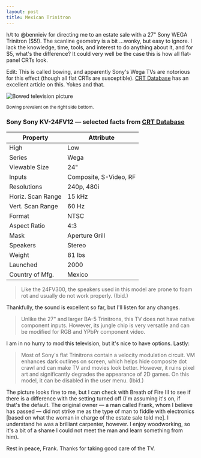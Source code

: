 ```yaml
---
layout: post
title: Mexican Trinitron
---
```


h/t to @bennieiv for directing me to an estate sale with a 27" Sony WEGA Trinitron ($5!). The scanline geometry is a bit ...wonky, but easy to ignore. I lack the knowledge, time, tools, and interest to do anything about it, and for $5, what's the difference? It could very well be the case this is how all flat-panel CRTs look. 

Edit: This is called bowing, and apparently Sony's Wega TVs are notorious for this effect (though all flat CRTs are susceptible). [CRT Database](https://crtdatabase.com/faq/adjusting-the-yoke-on-a-flat-crt-to-fix-bowing) has an excellent article on this. Yokes and that.

![Bowed television picture](https://belmead.github.io/blog/images/tv-bowed-image-mgs.jpg "Bowed television picture")

<sup>Bowing prevalent on the right side bottom.</sup>

### Sony Sony KV-24FV12 — selected facts from [CRT Database](https://crtdatabase.com/crts/sony/sony-kv-24fv12)

| Property           | Attribute               |
|--------------------|-------------------------|
| High               | Low                     |
| Series             | Wega                    |
| Viewable Size      | 24"                     |
| Inputs             | Composite, S-Video, RF  |
| Resolutions        | 240p, 480i              |
| Horiz. Scan Range  | 15 kHz                  |
| Vert. Scan Range   | 60 Hz                   |
| Format             | NTSC                    |
| Aspect Ratio       | 4:3                     |
| Mask               | Aperture Grill          |
| Speakers           | Stereo                  |
| Weight             | 81 lbs                  |
| Launched           | 2000                    |
| Country of Mfg.    | Mexico                  | 

> Like the 24FV300, the speakers used in this model are prone to foam rot and usually do not work properly. (Ibid.)

Thankfully, the sound is excellent so far, but I'll listen for any changes.

> Unlike the 27" and larger BA-5 Trinitrons, this TV does not have native component inputs. However, its jungle chip is very versatile and can be modified for RGB and YPbPr component video.

I am in no hurry to mod this television, but it's nice to have options. Lastly:

>Most of Sony's flat Trinitrons contain a velocity modulation circuit. VM enhances dark outlines on screen, which helps hide composite dot crawl and can make TV and movies look better. However, it ruins pixel art and significantly degrades the appearance of 2D games. On this model, it can be disabled in the user menu. (Ibid.)

The picture looks fine to me, but I can check with Breath of Fire III to see if there is a difference with the setting turned off (I'm assuming it's on, if that's the default. The original owner — a man called Frank, whom I believe has passed — did not strike me as the type of man to fiddle with electronics [based on what the woman in charge of the estate sale told me]. I understand he was a brilliant carpenter, however. I enjoy woodworking, so it's a bit of a shame I could not meet the man and learn something from him).

Rest in peace, Frank. Thanks for taking good care of the TV.
